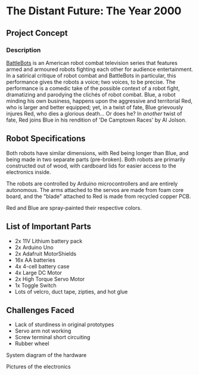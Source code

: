 # The Distant Future: The Year 2000

## Project Concept
### Description
[BattleBots](https://battlebots.com/) is an American robot combat television series that features armed and armoured robots fighting each other for audience entertainment. In a satirical critique of robot combat and BattleBots in particular, this performance gives the robots a voice; two voices, to be precise. The performance is a comedic take of the possible context of a robot fight, dramatizing and parodying the clichés of robot combat. Blue, a robot minding his own business, happens upon the aggressive and territorial Red, who is larger and better equipped; yet, in a twist of fate, Blue grievously injures Red, who dies a glorious death... Or does he? In *another* twist of fate, Red joins Blue in his rendition of 'De Camptown Races' by Al Jolson.


## Robot Specifications
Both robots have similar dimensions, with Red being longer than Blue, and being made in two separate parts (pre-broken). Both robots are primarily constructed out of wood, with cardboard lids for easier access to the electronics inside.

The robots are controlled by Arduino microcontrollers and are entirely autonomous. The arms attached to the servos are made from foam core board, and the "blade" attached to Red is made from recycled copper PCB.

Red and Blue are spray-painted their respective colors.

## List of Important Parts
  * 2x 11V Lithium battery pack
  * 2x Arduino Uno
  * 2x Adafruit MotorShields
  * 16x AA batteries
  * 4x 4-cell battery case
  * 4x Large DC Motor
  * 2x High Torque Servo Motor
  * 1x Toggle Switch
  * Lots of velcro, duct tape, zipties, and hot glue

## Challenges Faced
  * Lack of sturdiness in original prototypes
  * Servo arm not working
  * Screw terminal short circuiting
  * Rubber wheel 


System diagram of the hardware

Pictures of the electronics

